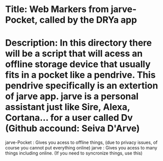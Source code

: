 # Title: Web Markers from jarve-Pocket, called by the DRYa app

# Description: In this directory there will be a script that will acess an offline storage device that usually fits in a pocket like a pendrive. This pendrive specifically is an extertion of jarve app. jarve is a personal assistant just like Sire, Alexa, Cortana... for a user called Dv (Github accound: Seiva D'Arve)

jarve-Pocket	: Gives you acess to offline things, (due to privacy issues, of course you cannot put everything online)
jarve		: Gives you acess to many things including online. (If you need to syncronize things, use this)
